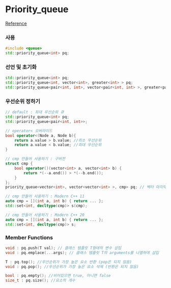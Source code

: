 # Priority_queue
<a href="https://www.cplusplus.com/reference/queue/priority_queue/">Reference</a>

### 사용

```c++
#include <queue>
std::priority_queue<int> pq;
```

### 선언 및 초기화

```c++
std::priority_queue<int> pq;
std::priority_queue<int, vector<int>, greater<int> > pq;
std::priority_queue<pair<int, int>, vector<pair<int, int> >, greater<pair<int, int> > > pq;
```

### 우선순위 정하기

```c++
// default : 최대 우선순위 큐
std::priority_queue<int> pq;
std::priority_queue<pair<int, int>>;

// operator< 오버라이드 
bool operator<(Node a, Node b){
    return a.value > b.value; //최소 우선순위
    return a.value < b.value; //최대 우선순위
}

// cmp 만들어 사용하기 : 구버전
struct cmp {
    bool operator()(vector<int> a, vector<int> b) {
        return *(--a.end()) > *(--b.end());
    }
};
priority_queue<vector<int>, vector<vector<int> >, cmp> pq; // 벡터 마지막원소 작은것이 우선

// cmp 만들어 사용하기 : Modern C++ 11
auto cmp = [](int a, int b) { return ... };
std::set<int, decltype(cmp)> s(cmp);

// cmp 만들어 사용하기 : Modern C++ 20
auto cmp = [](int a, int b) { return ... };
std::set<int, decltype(cmp)> s;
```

### Member Functions

```c++
void : pq.push(T val); // 클래스 템플릿 T형태의 변수 삽입
void : pq.emplace(...args); // 클래스 템플릿 T의 arguments를 나열하여 삽입

T : pq.top(); //우선순위가 가장 높은 요소 반환 (pop은 되지 않음)
void : pq.pop(); //우선순위가 가장 높은 요소 삭제 (반환은 되지 않음)

bool : pq.empty(); //비어있으면 true, 아니면 false
size_t : pq.size(); //요소의 개수
```

